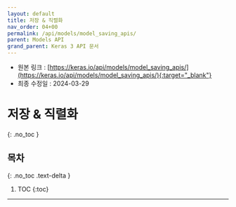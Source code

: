 ```yaml
---
layout: default
title: 저장 & 직렬화
nav_order: 04+00
permalink: /api/models/model_saving_apis/
parent: Models API
grand_parent: Keras 3 API 문서
---
```


* 원본 링크 : [https://keras.io/api/models/model_saving_apis/](https://keras.io/api/models/model_saving_apis/){:target="_blank"}
* 최종 수정일 : 2024-03-29

# 저장 & 직렬화
{: .no_toc }

## 목차
{: .no_toc .text-delta }

1. TOC
{:toc}

---
